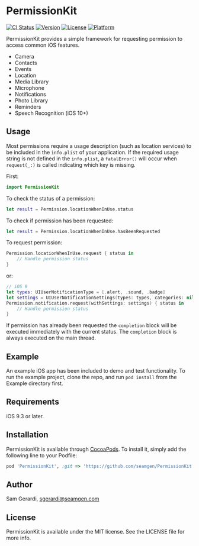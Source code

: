 # PermissionKit

[![CI Status](https://img.shields.io/badge/Swift-3.0-orange.svg)](https://swift.org)
[![Version](https://img.shields.io/cocoapods/v/PermissionKit.svg?style=flat)](http://cocoapods.org/pods/PermissionKit)
[![License](https://img.shields.io/cocoapods/l/PermissionKit.svg?style=flat)](http://cocoapods.org/pods/PermissionKit)
[![Platform](https://img.shields.io/cocoapods/p/PermissionKit.svg?style=flat)](http://cocoapods.org/pods/PermissionKit)

PermissionKit provides a simple framework for requesting permission to access common iOS features.

* Camera
* Contacts
* Events
* Location
* Media Library
* Microphone
* Notifications
* Photo Library
* Reminders
* Speech Recognition (iOS 10+)

## Usage

Most permissions require a usage description (such as location services) to be included in the `info.plist` of your application.  If the required usage string is not defined in the `info.plist`, a `fatalError()` will occur when `request(_:)` is called indicating which key is missing.

First:

```swift
import PermissionKit
```

To check the status of a permission:

```swift
let result = Permission.locationWhenInUse.status
```

To check if permission has been requested:

```swift
let result = Permission.locationWhenInUse.hasBeenRequested
```

To request permission:

```swift
Permission.locationWhenInUse.request { status in
	// Handle permission status
}
```

or:

```swift
// iOS 9
let types: UIUserNotificationType = [.alert, .sound, .badge]
let settings = UIUserNotificationSettings(types: types, categories: nil)
Permission.notification.request(withSettings: settings) { status in
    // Handle permission status
}
```

If permission has already been requested the `completion` block will be executed immediately with the current status.  The `completion` block is always executed on the main thread.


## Example

An example iOS app has been included to demo and test functionality. To run the example project, clone the repo, and run `pod install` from the Example directory first.


## Requirements

iOS 9.3 or later.


## Installation

PermissionKit is available through [CocoaPods](http://cocoapods.org). To install
it, simply add the following line to your Podfile:

```ruby
pod 'PermissionKit', :git => 'https://github.com/seamgen/PermissionKit.git'
```

## Author

Sam Gerardi, sgerardi@seamgen.com


## License

PermissionKit is available under the MIT license. See the LICENSE file for more info.
